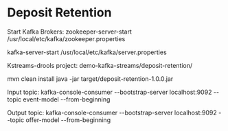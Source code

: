 # Deposit Retention

Start Kafka Brokers:
zookeeper-server-start /usr/local/etc/kafka/zookeeper.properties

kafka-server-start /usr/local/etc/kafka/server.properties


Kstreams-drools project:
demo-kafka-streams/deposit-retention/

mvn clean install
java -jar target/deposit-retention-1.0.0.jar


Input topic: kafka-console-consumer --bootstrap-server localhost:9092 --topic event-model --from-beginning

Output topic: kafka-console-consumer --bootstrap-server localhost:9092 --topic offer-model --from-beginning
